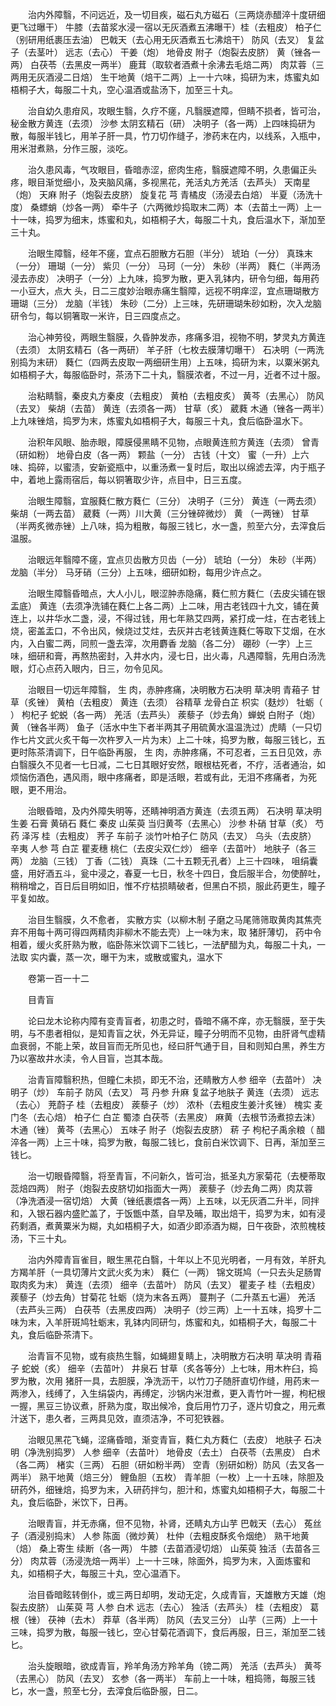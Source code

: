 <!-- { "loadSidebar": true } -->
　　治内外障翳，不问远近，及一切目疾，磁石丸方磁石（三两烧赤醋淬十度研细更飞过曝干） 牛膝（去苗浆水浸一宿以无灰酒煮五沸曝干）桂（去粗皮） 柏子仁（别研用纸裹压去油） 巴戟天（去心用无灰酒煮五七沸焙干） 防风（去叉） 复盆子（去茎叶） 远志（去心） 干姜（炮） 地骨皮 附子（炮裂去皮脐） 黄（锉各一两） 白茯苓（去黑皮一两半） 鹿茸（取软者酒煮十余沸去毛焙二两） 肉苁蓉（三两用无灰酒浸二日焙） 生干地黄（焙干二两）上一十六味，捣研为末，炼蜜丸如梧桐子大，每服二十丸，空心温酒或盐汤下，加至三十丸。

　　治自幼久患疳风，攻眼生翳，久疗不瘥，凡翳膜遮障，但睛不损者，皆可治，秘金散方黄连（去须） 沙参 太阴玄精石（研） 决明子（各一两）上四味捣研为散，每服半钱匕，用羊子肝一具，竹刀切作缝子，渗药末在内，以线系，入瓶中，用米泔煮熟，分作三服，淡吃。

　　治久患风毒，气攻眼目，昏暗赤涩，瘀肉生疮，翳膜遮障不明，久患偏正头疼，眼目渐觉细小，及夹脑风痛，多视黑花，羌活丸方羌活（去芦头） 天南星（炮） 天麻 附子（炮裂去皮脐） 旋复花 芎 青橘皮（汤浸去白焙） 半夏（汤洗十度） 桑螵蛸（炒各一两） 牵牛子（六两微炒捣取末二两）本（去苗土一两）上一十一味，捣罗为细末，炼蜜和丸，如梧桐子大，每服二十丸，食后温水下，渐加至三十丸。

　　治眼生障翳，经年不瘥，宜点石胆散方石胆（半分） 琥珀（一分） 真珠末（一分） 珊瑚（一分） 紫贝（一分） 马珂（一分） 朱砂（半两） 蕤仁（半两汤浸去赤皮） 决明子（一分）上九味，捣罗为散，更入乳钵内，研令匀细，每用药一小豆大，点大 头，日二三度妙治眼赤痛生翳障，远视不明痒涩，宜点珊瑚散方珊瑚（三分） 龙脑（半钱） 朱砂（二分）上三味，先研珊瑚朱砂如粉，次入龙脑研令匀，每以铜箸取一米许，日三四度点之。

　　治心神劳役，两眼生翳膜，久昏肿发赤，疼痛多泪，视物不明，梦灵丸方黄连（去须） 太阴玄精石（各一两研） 羊子肝（七枚去膜薄切曝干） 石决明（一两洗别捣为末研） 蕤仁（四两去皮取一两细研生用）上五味，捣研为末，以粟米粥丸如梧桐子大，每服临卧时，茶汤下二十丸，翳膜浓者，不过一月，近者不过十服。

　　治粘睛翳，秦皮丸方秦皮（去粗皮） 黄柏（去粗皮炙） 黄芩（去黑心） 防风（去叉） 柴胡（去苗） 黄连（去须各一两） 甘草（炙） 葳蕤 木通（锉各一两半）上九味锉焙，捣罗为末，炼蜜丸如梧桐子大，每服三十丸，食后临卧温水下。

　　治积年风眼、胎赤眼，障膜侵黑睛不见物，点眼黄连煎方黄连（去须） 曾青（研如粉） 地骨白皮（各一两） 颗盐（一分） 古钱（十文） 蜜（一升）上六味、捣碎，以蜜渍，安新瓷瓶中，以重汤煮一复时后，取出以绵滤去滓，内于瓶子中，着地上露雨宿后，每以铜箸取少许，点目中，日三五度。

　　治眼生障翳，宜服蕤仁散方蕤仁（三分） 决明子（三分） 黄连（一两去须） 柴胡（一两去苗） 葳蕤（一两）川大黄（三分锉碎微炒） 黄 （一两锉） 甘草（半两炙微赤锉）上八味，捣为粗散，每服三钱匕，水一盏，煎至六分，去滓食后温服。

　　治眼远年翳障不瘥，宜点贝齿散方贝齿（一分） 琥珀（一分） 朱砂（半两） 龙脑（半分） 马牙硝（三分）上五味，细研如粉，每用少许点之。

　　治眼生障翳昏暗点，大人小儿，眼涩肿赤隐痛，蕤仁煎方蕤仁（去皮尖铺在银盂底） 黄连（去须净洗铺在蕤仁上各二两）上二味，用古老钱四十九文，铺在黄连上，以井华水二盏，浸，不得过钱，用七年熟艾四两，紧打成一炷，在古老钱上烧，密盖盂口，不令出风，候烧过艾炷，去灰并古老钱黄连蕤仁等取下艾烟，在水内，入白蜜二两，同煎一盏去滓，次用麝香 龙脑（各二分） 硼砂（一字）上三味，细研和膏，再熬热密封，入井水内，浸七日，出火毒，凡遇障翳，先用白汤洗眼，灯心点药入眼内，日三，勿令见风。

　　治眼目一切远年障翳， 生 肉，赤肿疼痛，决明散方石决明 草决明 青葙子 甘草（炙锉） 黄柏（去粗皮） 黄连（去须） 谷精草 龙骨白芷 枳实（麸炒） 牡蛎（ ） 枸杞子 蛇蜕（各一两） 羌活（去芦头） 蒺藜子（炒去角）蝉蜕 白附子（炮） 黄 （锉各半两） 鱼子（活水中生下者半两其子用硫黄水温温洗过）虎睛（一只切作七片文武火炙干每一次杵罗入一片为末）上二十味，捣罗为散，每服三钱匕，五更时陈茶清调下，日午临卧再服， 生 肉，赤肿疼痛，不可忍者，三五日见效，赤白翳膜久不见者一七日减，二七日其眼好安然，眼根枯死者，不疗，活者通治，如烦恼伤酒色，遇风雨，眼中疼痛者，即是活眼，若或有此，无泪不疼痛者，为死眼，更不用治。

　　治眼昏暗，及内外障失明等，还睛神明酒方黄连（去须五两） 石决明 草决明 生姜 石膏 黄硝石 蕤仁 秦皮 山茱萸 当归黄芩（去黑心） 沙参 朴硝 甘草（炙） 芍药 泽泻 桂（去粗皮） 荠子 车前子 淡竹叶柏子仁 防风（去叉） 乌头（去皮脐） 辛夷 人参 芎 白芷 瞿麦穗 桃仁（去皮尖双仁炒） 细辛（去苗叶） 地肤子（各三两） 龙脑（三钱） 丁香（二钱） 真珠（二十五颗无孔者）上三十四味， 咀绢囊盛，用好酒五斗，瓮中浸之，春夏一七日，秋冬十四日，食后服半合，勿使醉吐，稍稍增之，百日后目明如旧，惟不疗枯损睛破者，但黑白不损，服此药更生，瞳子平复如故。

　　治目生翳膜，久不愈者， 实散方实（以柳木制 子磨之马尾筛筛取黄肉其焦壳弃不用每十两可得四两精肉非柳木不能去壳）上一味为末，取 猪肝薄切， 药中令相着，缓火炙肝熟为散，临卧陈米饮调下二钱匕，一法酽醋为丸，每服二十丸，一法取 实内囊，蒸一次，曝干为末，或散或蜜丸，温水下

　　卷第一百一十二

　　目青盲

　　论曰龙木论称内障有变青盲者，初患之时，昏暗不痛不痒，亦无翳膜，至于失明，与不患者相似，是知青盲之状，外无异证，瞳子分明而不见物，由肝肾气虚精血衰弱，不能上荣，故目盲而无所见也，经曰肝气通于目，目和则知白黑，养生方乃以塞故井水渎，令人目盲，岂其本哉。

　　治青盲障翳积热，但瞳仁未损，即无不治，还睛散方人参 细辛（去苗叶） 决明子（炒） 车前子 防风（去叉） 芎 丹参 升麻 复盆子地肤子 黄连（去须） 远志（去心） 茺蔚子 桂（去粗皮） 蒺藜子（炒） 浓朴（去粗皮生姜汁炙锉） 槐实 麦门冬（去心焙） 柏子仁 白芷 蜀漆 白茯苓（去黑皮） 麻黄（去根节汤煮掠去沫） 木通（锉） 黄芩（去黑心） 五味子 附子（炮裂去皮脐） 菥 子 枸杞子禹余粮（ 醋淬各一两）上三十味，捣罗为散，每服二钱匕，食前白米饮调下、日再，渐加至三钱匕。

　　治一切眼昏障翳，将至青盲，不问新久，皆可治，抵圣丸方家菊花（去梗蒂取蕊焙四两） 附子（炮裂去皮脐切如指面大一两） 蒺藜子（炒去角二两）肉苁蓉（净洗酒浸一宿切焙） 大黄（锉纸裹煨各一两）上五味，以无灰酒二升半，同拌和，入银石器内盛贮盖了，于饭甑中蒸，自早及晡，取出焙干，捣罗为末，如有浸药剩酒，煮黄粟米为糊，丸如梧桐子大，如酒少即添酒为糊，日午夜卧，浓煎槐枝汤，下三十丸。

　　治内外障青盲雀目，眼生黑花白翳，十年以上不见光明者，一月有效，羊肝丸方羯羊肝（一具切薄片文武火炙为末） 蕤仁（一两） 锦文斑鸠（一只去头足肠胃取肉炙为末） 黄连（去须） 细辛（去苗叶） 防风（去叉） 瞿麦子 桂（去粗皮） 蒺藜子（炒去角）甘菊花 牡蛎（烧为末各五两） 蔓荆子（二升蒸五七遍） 羌活（去芦头三两） 白茯苓（去黑皮四两） 决明子（炒三两）上一十五味，捣罗十二味为末，入羊肝斑鸠牡蛎末，乳钵内同研匀，炼蜜和丸，如梧桐子大，每服二十丸，食后临卧茶清下。

　　治青盲不见物，或有痰热生翳，如蝇翅复睛上，决明散方石决明 草决明 青葙子 蛇蜕（炙） 细辛（去苗叶） 井泉石 甘草（炙各等分）上七味，用木杵臼，捣罗为散，次用 猪肝一具，去胆膜，净洗沥干，以竹刀子随肝直切作缝，用药末一两渗入，线缚了，入生绢袋内，再缚定，沙锅内米泔煮，更入青竹叶一握，枸杞根一握，黑豆三协议煮，肝熟为度，取出候冷，食后用竹刀子，逐片切食之，用元煮汁送下，患久者，三两具见效，直须洁净，不可犯铁器。

　　治眼见黑花飞蝇，涩痛昏暗，渐变青盲，蕤仁丸方蕤仁（去皮） 地肤子 石决明（净洗别捣罗） 人参 细辛（去苗叶） 地骨皮（去土） 白茯苓（去黑皮） 白术（各二两） 楮实（三两） 石胆（研如粉半两） 空青（别研如粉）防风（去叉各一两半） 熟干地黄（焙三分） 鲤鱼胆（五枚） 青羊胆（一枚）上一十五味，除胆及研药外，细锉焙，捣罗为末，入研药拌匀，胆汁和，炼蜜丸如梧桐子大，每服二十丸，食后临卧，米饮下，日再。

　　治眼青盲，并无赤痛，但不见物，补肾，还睛丸方山芋 巴戟天（去心） 菟丝子（酒浸别捣末） 人参 陈面（微炒黄） 杜仲（去粗皮酥炙令烟绝） 熟干地黄（焙） 桑上寄生 续断（各一两） 牛膝（去苗酒浸切焙） 山茱萸 独活（去苗各三分） 肉苁蓉（汤浸洗焙一两半）上一十三味，除面外，捣罗为末，入面炼蜜和丸，如梧桐子大，每服三十丸，空心温酒下。

　　治目昏暗眩转倒仆，或三两日却明，发动无定，久成青盲，天雄散方天雄（炮裂去皮脐） 山茱萸 芎 人参 白术 远志（去心） 独活（去芦头） 桂（去粗皮） 葛根（锉） 茯神（去木） 莽草（各半两） 防风（去叉三分） 山芋（三两）上一十三味，捣罗为散，每服一钱匕，空心甘菊花酒调下，食后再服，日三，渐加至二钱匕。

　　治头旋眼暗，欲成青盲，羚羊角汤方羚羊角（镑二两） 羌活（去芦头） 黄芩（去黑心） 防风（去叉） 玄参（各一两半） 车前上一十味，粗捣筛，每服三钱匕，水一盏，煎至七分，去滓食后临卧服，日二。

